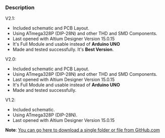 ### Description

V2.1:
- Included schematic and PCB Layout.
- Using ATmega328P (DIP-28N) and other THD and SMD Components.
- Last opened with Altium Designer Version 15.0.15
- It's Full Module and usable instead of **Arduino UNO**
- Made and tested successfully. It's **Best Version**.

V2.0:
- Included schematic and PCB Layout.
- Using ATmega328P (DIP-28N) and other THD and SMD Components.
- Last opened with Altium Designer Version 15.0.15
- It's Full Module and usable instead of **Arduino UNO**
- Made and tested successfully.

V1.2:
- Included schematic.
- Using ATmega328P (DIP-28N).
- Last opened with Altium Designer Version 15.0.15

**Note**: [You can go here to download a single folder or file from GitHub.com](https://minhaskamal.github.io/DownGit/#/home)

